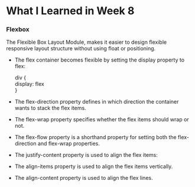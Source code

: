 # **What I Learned in Week 8**

### Flexbox

The Flexible Box Layout Module, makes it easier to design flexible responsive layout structure without using float or positioning.

* The flex container becomes flexible by setting the display property to flex:

    div {<br/>display: flex <br/>}

* The flex-direction property defines in which direction the container wants to stack the flex items.
* The flex-wrap property specifies whether the flex items should wrap or not.
* The flex-flow property is a shorthand property for setting both the flex-direction and flex-wrap properties.
* The justify-content property is used to align the flex items:
* The align-items property is used to align the flex items vertically.
* The align-content property is used to align the flex lines.
